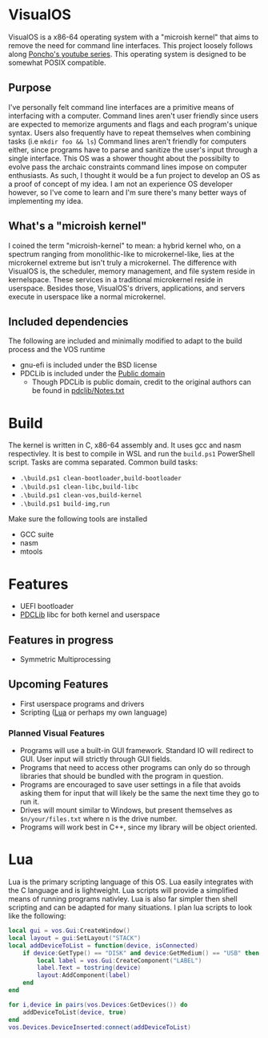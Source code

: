 # VisualOS
VisualOS is a x86-64 operating system with a "microish kernel" that aims to remove the need for command line interfaces. 
This project loosely follows along [Poncho's youtube series](https://www.youtube.com/playlist?list=PLxN4E629pPnJxCQCLy7E0SQY_zuumOVyZ). 
This operating system is designed to be somewhat POSIX compatible. 

## Purpose
I've personally felt command line interfaces are a primitive means of interfacing with a computer. 
Command lines aren't user friendly since users are expected to memorize arguments and flags and each program's unique syntax. 
Users also frequently have to repeat themselves when combining tasks (i.e `mkdir foo && ls`) 
Command lines aren't friendly for computers either, since programs have to parse and sanitize the user's input through a single interface. 
This OS was a shower thought about the possibilty to evolve pass the archaic constraints command lines impose on computer enthusiasts. 
As such, I thought it would be a fun project to develop an OS as a proof of concept of my idea. 
I am not an experience OS developer however, so I've come to learn and I'm sure there's many better ways of implementing my idea.

## What's a "microish kernel"
I coined the term "microish-kernel" to mean: a hybrid kernel who, on a spectrum ranging from monolithic-like to microkernel-like, lies at the microkernel extreme but isn't truly a microkernel. The difference with VisualOS is, the scheduler, memory management, and file system reside in kernelspace. These services in a traditional microkernel reside in userspace. Besides those, VisualOS's drivers, applications, and servers execute in userspace like a normal microkernel.

## Included dependencies
The following are included and minimally modified to adapt to the build process and the VOS runtime
- gnu-efi is included under the BSD license
- PDCLib is included under the [Public domain](src/libraries/pdclib/COPYING.CC0)
	- Though PDCLib is public domain, credit to the original authors can be found in [pdclib/Notes.txt](src/libraries/pdclib/Notes.txt)

# Build
The kernel is written in C, x86-64 assembly and. It uses gcc and nasm respectivley. It is best to compile in WSL and run the `build.ps1` PowerShell script. Tasks are comma separated. Common build tasks:
- `.\build.ps1 clean-bootloader,build-bootloader`
- `.\build.ps1 clean-libc,build-libc`
- `.\build.ps1 clean-vos,build-kernel`
- `.\build.ps1 build-img,run`

Make sure the following tools are installed
- GCC suite
- nasm
- mtools

# Features
- UEFI bootloader
- [PDCLib](https://github.com/nothotscott/pdclib) libc for both kernel and userspace

## Features in progress
- Symmetric Multiprocessing
## Upcoming Features
- First userspace programs and drivers
- Scripting ([Lua](#Lua) or perhaps my own language)
### Planned Visual Features
- Programs will use a built-in GUI framework. Standard IO will redirect to GUI. User input will strictly through GUI fields.
- Programs that need to access other programs can only do so through libraries that should be bundled with the program in question.
- Programs are encouraged to save user settings in a file that avoids asking them for input that will likely be the same the next time they go to run it.
- Drives will mount similar to Windows, but present themselves as `$n/your/files.txt` where n is the drive number.
- Programs will work best in C++, since my library will be object oriented.

# Lua
Lua is the primary scripting language of this OS. Lua easily integrates with the C language and is lightweight.
Lua scripts will provide a simplified means of running programs nativley.
Lua is also far simpler then shell scripting and can be adapted for many situations. I plan lua scripts to look like the following:
```lua
local gui = vos.Gui:CreateWindow()
local layout = gui:SetLayout("STACK")
local addDeviceToList = function(device, isConnected)
	if device:GetType() == "DISK" and device:GetMedium() == "USB" then
		local label = vos.Gui:CreateComponent("LABEL")
		label.Text = tostring(device)
		layout:AddComponent(label)
	end
end

for i,device in pairs(vos.Devices:GetDevices()) do
	addDeviceToList(device, true)
end
vos.Devices.DeviceInserted:connect(addDeviceToList)
```